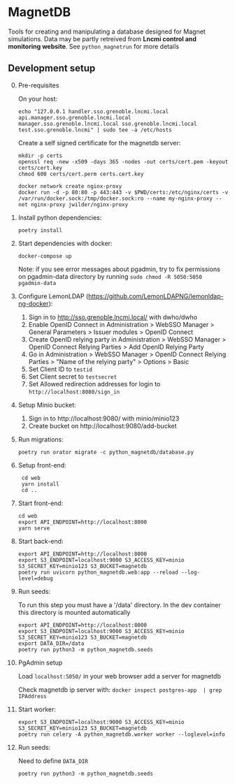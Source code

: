 # MagnetDB

Tools for creating and manipulating a database designed for Magnet simulations.
Data may be partly retreived from **Lncmi control and monitoring website**.
See `python_magnetrun` for more details

## Development setup

0. Pre-requisites

   On your host:
   ```shell
   echo "127.0.0.1 handler.sso.grenoble.lncmi.local api.manager.sso.grenoble.lncmi.local manager.sso.grenoble.lncmi.local sso.grenoble.lncmi.local test.sso.grenoble.lncmi" | sudo tee -a /etc/hosts
   ```

   Create a self signed certificate for the magnetdb server:
   
   ```shell
   mkdir -p certs
   openssl req -new -x509 -days 365 -nodes -out certs/cert.pem -keyout certs/cert.key
   chmod 600 certs/cert.perm certs.cert.key
   ```

   ```shell
   docker network create nginx-proxy
   docker run -d -p 80:80 -p 443:443 -v $PWD/certs:/etc/nginx/certs -v /var/run/docker.sock:/tmp/docker.sock:ro --name my-nginx-proxy --net nginx-proxy jwilder/nginx-proxy
   ```

1. Install python dependencies:
    ```shell
    poetry install
    ```

2. Start dependencies with docker:
    ```shell
    docker-compose up
    ```

   Note: if you see error messages about pgadmin, try to fix permissions on pgadmin-data directory by running `sudo chmod -R 5050:5050 pgadmin-data`

5. Configure LemonLDAP (https://github.com/LemonLDAPNG/lemonldap-ng-docker):
   1. Sign in to http://sso.grenoble.lncmi.local/ with dwho/dwho
   2. Enable OpenID Connect in Administration > WebSSO Manager > General Parameters > Issuer modules > OpenID Connect
   3. Create OpenID relying party in Administration > WebSSO Manager > OpenID Connect Relying Parties > Add OpenID Relying Party
   4. Go in Administration > WebSSO Manager > OpenID Connect Relying Parties > "Name of the relying party" > Options > Basic
   5. Set Client ID to `testid`
   6. Set Client secret to `testsecret`
   7. Set Allowed redirection addresses for login to `http://localhost:8080/sign_in`


3. Setup Minio bucket:
   1. Sign in to http://localhost:9080/ with minio/minio123
   2. Create bucket on http://localhost:9080/add-bucket

4. Run migrations:
    ```shell
    poetry run orator migrate -c python_magnetdb/database.py
    ```


6. Setup front-end:
   
   ```shell
    cd web
    yarn install
    cd ..
    ```

7. Start front-end:
   ```shell
   cd web
   export API_ENDPOINT=http://localhost:8000
   yarn serve
   ```

8. Start back-end:
   ```shell
   export API_ENDPOINT=http://localhost:8000
   export S3_ENDPOINT=localhost:9000 S3_ACCESS_KEY=minio S3_SECRET_KEY=minio123 S3_BUCKET=magnetdb
   poetry run uvicorn python_magnetdb.web:app --reload --log-level=debug
   ```

7. Run seeds:

   To run this step you must have a '/data' directory. In the dev container this directory is mounted automatically
   
   ```shell
   export API_ENDPOINT=http://localhost:8000
   export S3_ENDPOINT=localhost:9000 S3_ACCESS_KEY=minio S3_SECRET_KEY=minio123 S3_BUCKET=magnetdb
   export DATA_DIR=/data
   poetry run python3 -m python_magnetdb.seeds
   ```

8. PgAdmin setup

   Load `localhost:5050/` in your web browser
   add a server for magnetdb
   
   Check magnetdb ip server with: `docker inspect postgres-app  | grep IPAddress`


9. Start worker:

   ```shell
   export S3_ENDPOINT=localhost:9000 S3_ACCESS_KEY=minio S3_SECRET_KEY=minio123 S3_BUCKET=magnetdb
   poetry run celery -A python_magnetdb.worker worker --loglevel=info
   ```

10. Run seeds:

    Need to define `DATA_DIR`
    ```shell
    poetry run python3 -m python_magnetdb.seeds
    ```
